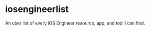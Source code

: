 iosengineerlist
===============

An uber list of every iOS Engineer resource, app, and tool I can find.
